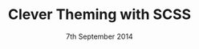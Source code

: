 ---
layout: post
title: Clever Theming with SCSS
comments: true
date: 7th September 2014
extract: Using an assortment of different techniques, it is easy to build a maintainable and scalable solution to theming websites.
---